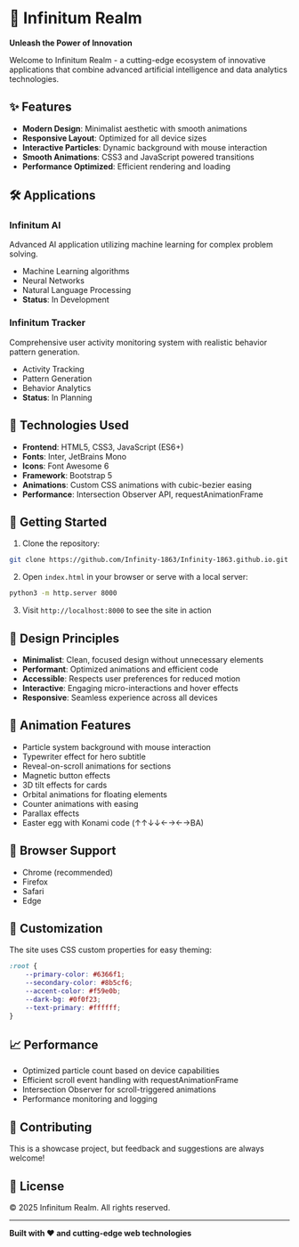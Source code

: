 # 🚀 Infinitum Realm

**Unleash the Power of Innovation**

Welcome to Infinitum Realm - a cutting-edge ecosystem of innovative applications that combine advanced artificial intelligence and data analytics technologies.

## ✨ Features

- **Modern Design**: Minimalist aesthetic with smooth animations
- **Responsive Layout**: Optimized for all device sizes
- **Interactive Particles**: Dynamic background with mouse interaction
- **Smooth Animations**: CSS3 and JavaScript powered transitions
- **Performance Optimized**: Efficient rendering and loading

## 🛠️ Applications

### Infinitum AI
Advanced AI application utilizing machine learning for complex problem solving.
- Machine Learning algorithms
- Neural Networks
- Natural Language Processing
- **Status**: In Development

### Infinitum Tracker  
Comprehensive user activity monitoring system with realistic behavior pattern generation.
- Activity Tracking
- Pattern Generation  
- Behavior Analytics
- **Status**: In Planning

## 🎨 Technologies Used

- **Frontend**: HTML5, CSS3, JavaScript (ES6+)
- **Fonts**: Inter, JetBrains Mono
- **Icons**: Font Awesome 6
- **Framework**: Bootstrap 5
- **Animations**: Custom CSS animations with cubic-bezier easing
- **Performance**: Intersection Observer API, requestAnimationFrame

## 🚀 Getting Started

1. Clone the repository:
```bash
git clone https://github.com/Infinity-1863/Infinity-1863.github.io.git
```

2. Open `index.html` in your browser or serve with a local server:
```bash
python3 -m http.server 8000
```

3. Visit `http://localhost:8000` to see the site in action

## 🎯 Design Principles

- **Minimalist**: Clean, focused design without unnecessary elements
- **Performant**: Optimized animations and efficient code
- **Accessible**: Respects user preferences for reduced motion
- **Interactive**: Engaging micro-interactions and hover effects
- **Responsive**: Seamless experience across all devices

## 🎨 Animation Features

- Particle system background with mouse interaction
- Typewriter effect for hero subtitle
- Reveal-on-scroll animations for sections
- Magnetic button effects
- 3D tilt effects for cards
- Orbital animations for floating elements
- Counter animations with easing
- Parallax effects
- Easter egg with Konami code (↑↑↓↓←→←→BA)

## 📱 Browser Support

- Chrome (recommended)
- Firefox
- Safari
- Edge

## 🔧 Customization

The site uses CSS custom properties for easy theming:

```css
:root {
    --primary-color: #6366f1;
    --secondary-color: #8b5cf6;
    --accent-color: #f59e0b;
    --dark-bg: #0f0f23;
    --text-primary: #ffffff;
}
```

## 📈 Performance

- Optimized particle count based on device capabilities
- Efficient scroll event handling with requestAnimationFrame
- Intersection Observer for scroll-triggered animations
- Performance monitoring and logging

## 🤝 Contributing

This is a showcase project, but feedback and suggestions are always welcome!

## 📄 License

© 2025 Infinitum Realm. All rights reserved.

---

**Built with ❤️ and cutting-edge web technologies**